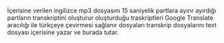 İçerisine verilen ingilizce mp3 dosyasını 15 saniyelik partlara ayırır ayırdığı partların transkriptini oluşturur oluşturduğu traskriptleri Google Translate aracılığı ile türkçeye çevirmesi sağlanır dosyaları transkrip dosyalarını text dosyası içerisine yazar ve burada tutar.
